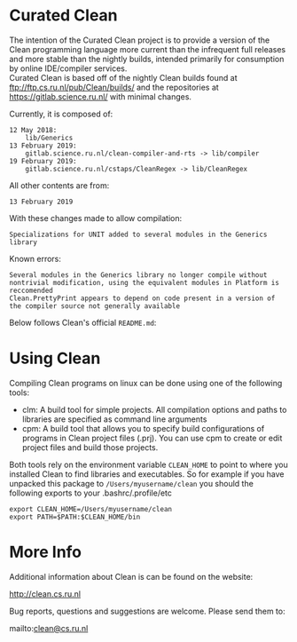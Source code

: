# Curated Clean

The intention of the Curated Clean project is to provide a version of the Clean programming language more current than the infrequent full releases and more stable than the nightly builds, intended primarily for consumption by online IDE/compiler services.  
Curated Clean is based off of the nightly Clean builds found at ftp://ftp.cs.ru.nl/pub/Clean/builds/ and the repositories at https://gitlab.science.ru.nl/ with minimal changes. 

Currently, it is composed of:

	12 May 2018:
		lib/Generics
	13 February 2019:
		gitlab.science.ru.nl/clean-compiler-and-rts -> lib/compiler
	19 February 2019:
		gitlab.science.ru.nl/cstaps/CleanRegex -> lib/CleanRegex

All other contents are from:

	13 February 2019

With these changes made to allow compilation:

	Specializations for UNIT added to several modules in the Generics library

Known errors:

	Several modules in the Generics library no longer compile without nontrivial modification, using the equivalent modules in Platform is reccomended
	Clean.PrettyPrint appears to depend on code present in a version of the compiler source not generally available

Below follows Clean's official `README.md`:

# Using Clean

Compiling Clean programs on linux can be done using one of the following tools:

- clm: A build tool for simple projects. All compilation options and paths to libraries are specified as command line arguments
- cpm: A build tool that allows you to specify build configurations of programs in Clean project files (.prj).
       You can use cpm to create or edit project files and build those projects.

Both tools rely on the environment variable `CLEAN_HOME` to point to where you installed Clean to find libraries and executables.
So for example if you have unpacked this package to `/Users/myusername/clean` you should the following exports to your .bashrc/.profile/etc
```
export CLEAN_HOME=/Users/myusername/clean
export PATH=$PATH:$CLEAN_HOME/bin
```

# More Info

Additional information about Clean is can be found on the website:

  http://clean.cs.ru.nl

Bug reports, questions and suggestions are welcome. Please send them to:

  mailto:clean@cs.ru.nl
